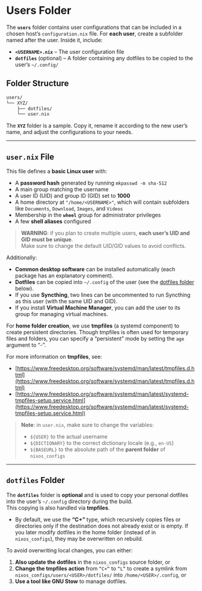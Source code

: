 # Users Folder

The **`users`** folder contains user configurations that can be included in a chosen host’s `configuration.nix` file.  For **each user**, create a subfolder named after the user. Inside it, include:

- **`<USERNAME>.nix`** – The user configuration file  
- **`dotfiles`** (optional) – A folder containing any dotfiles to be copied to the user’s `~/.config/`

## Folder Structure

```bash
users/
└── XYZ/
    ├── dotfiles/
    └── user.nix
```

The **`XYZ`** folder is a sample. Copy it, rename it according to the new user’s name, and adjust the configurations to your needs.

---

## `user.nix` File

This file defines a **basic Linux user** with:

- A **password hash** generated by running `mkpasswd -m sha-512`  
- A main group matching the username  
- A user ID (UID) and group ID (GID) set to **1000**  
- A home directory at `"/home/<USERNAME>"`, which will contain subfolders like `Documents`, `Download`, `Images`, and `Videos`  
- Membership in the **`wheel`** group for administrator privileges  
- A few **shell aliases** configured

> **WARNING**: if you plan to create multiple users, **each user’s UID and GID must be unique**.  
> Make sure to change the default UID/GID values to avoid conflicts.

Additionally:

- **Common desktop software** can be installed automatically (each package has an explanatory comment).  
- **Dotfiles** can be copied into `~/.config` of the user (see the [dotfiles folder](#dotfiles-folder) below).  
- If you use **Syncthing**, two lines can be uncommented to run Syncthing as this user (with the same UID and GID).  
- If you install **Virtual Machine Manager**, you can add the user to its group for managing virtual machines.

For **home folder creation**, we use **tmpfiles** (a systemd component) to create persistent directories. Though tmpfiles is often used for temporary files and folders, you can specify a “persistent” mode by setting the `age` argument to “-”.

For more information on **tmpfiles**, see:  
- [https://www.freedesktop.org/software/systemd/man/latest/tmpfiles.d.html](https://www.freedesktop.org/software/systemd/man/latest/tmpfiles.d.html)  
- [https://www.freedesktop.org/software/systemd/man/latest/systemd-tmpfiles-setup.service.html](https://www.freedesktop.org/software/systemd/man/latest/systemd-tmpfiles-setup.service.html)

> **Note**: in `user.nix`, make sure to change the variables:
> - `${USER}` to the actual username  
> - `${DICTIONARY}` to the correct dictionary locale (e.g., `en-US`)  
> - `${BASEURL}` to the absolute path of the **parent folder** of `nixos_configs`

---

## `dotfiles` Folder

The **`dotfiles`** folder is **optional** and is used to copy your personal dotfiles into the user’s `~/.config` directory during the build.  
This copying is also handled via **tmpfiles**.  

- By default, we use the **“C+”** type, which recursively copies files or directories only if the destination does not already exist or is empty. If you later modify dotfiles in the home folder (instead of in `nixos_configs`), they may be overwritten on rebuild.  

To avoid overwriting local changes, you can either:  
1. **Also update the dotfiles** in the `nixos_configs` source folder, or  
2. **Change the tmpfiles action** from `“C+”` to `“L”` to create a symlink from `nixos_configs/users/<USER>/dotfiles/` into `/home/<USER>/.config`, or  
3. **Use a tool like GNU Stow** to manage dotfiles.
